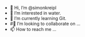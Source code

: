 - 👋 Hi, I’m @simonkreipl
- 👀 I’m interested in water.
- 🌱 I’m currently learning Git.
- #💞️ I’m looking to collaborate on ...
- 📫 How to reach me ...

<!---
simonkreipl/simonkreipl is a ✨ special ✨ repository because its `README.md` (this file) appears on your GitHub profile.
You can click the Preview link to take a look at your changes.
--->

